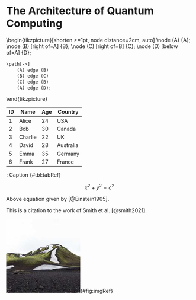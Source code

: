 #   The Architecture of Quantum Computing

\begin{tikzpicture}[shorten >=1pt, node distance=2cm, auto]
    \node (A) {A};
    \node (B) [right of=A] {B};
    \node (C) [right of=B] {C};
    \node (D) [below of=A] {D};

    \path[->] 
        (A) edge (B)
        (B) edge (C)
        (C) edge (B)
        (A) edge (D);
\end{tikzpicture}


| ID  | Name    | Age | Country   |
| --- | ------- | --- | --------- |
| 1   | Alice   | 24  | USA       |
| 2   | Bob     | 30  | Canada    |
| 3   | Charlie | 22  | UK        |
| 4   | David   | 28  | Australia |
| 5   | Emma    | 35  | Germany   |
| 6   | Frank   | 27  | France    |

:   Caption {#tbl:tabRef}

$$ x^2 + y^2 = c^2 $$

Above equation given by [@Einstein1905].

This is a citation to the work of Smith et al. [@smith2021].

![My Image](./resources/img.jpg){#fig:imgRef}


